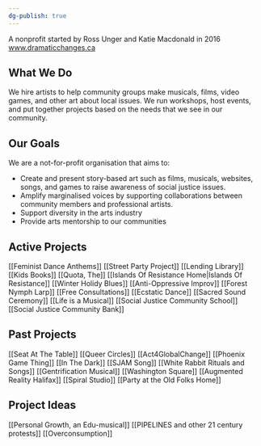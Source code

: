 ```yaml
---
dg-publish: true
---
```

A nonprofit started by Ross Unger and Katie Macdonald in 2016
www.dramaticchanges.ca

## What We Do
We hire artists to help community groups make musicals, films, video games, and other art about local issues. We run workshops, host events, and put together projects based on the needs that we see in our community.

## Our Goals
We are a not-for-profit organisation that aims to:
- Create and present story-based art such as films, musicals, websites, songs, and games to raise awareness of social justice issues.
- Amplify marginalised voices by supporting collaborations between community members and professional artists.
- Support diversity in the arts industry
- Provide arts mentorship to our communities

## Active Projects
[[Feminist Dance Anthems]]
[[Street Party Project]]
[[Lending Library]]
[[Kids Books]]
[[Quota, The]]
[[Islands Of Resistance Home|Islands Of Resistance]]
[[Winter Holidy Blues]]
[[Anti-Oppressive Improv]]
[[Forest Nymph Larp]]
[[Free Consultations]]
[[Ecstatic Dance]]
[[Sacred Sound Ceremony]]
[[Life is a Musical]]
[[Social Justice Community School]]
[[Social Justice Community Bank]]

## Past Projects
[[Seat At The Table]]
[[Queer Circles]]
[[Act4GlobalChange]]
[[Phoenix Game Thing]]
[[In The Dark]]
[[SJAM Song]]
[[White Rabbit Rituals and Songs]]
[[Gentrification Musical]]
[[Washington Square]]
[[Augmented Reality Halifax]]
[[Spiral Studio]]
[[Party at the Old Folks Home]]


## Project Ideas
[[Personal Growth, an Edu-musical]]
[[PIPELINES and other 21 century protests]]
[[Overconsumption]]